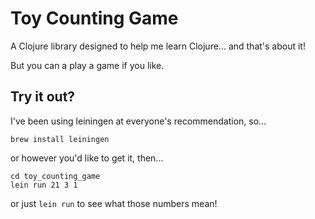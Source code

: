 # Toy Counting Game

A Clojure library designed to help me learn Clojure...
and that's about it!

But you can a play a game if you like.

## Try it out?

I've been using leiningen at everyone's recommendation, so...
```
brew install leiningen
```
or however you'd like to get it, then...

```
cd toy_counting_game
lein run 21 3 1
```
or just `lein run` to see what those numbers mean!
